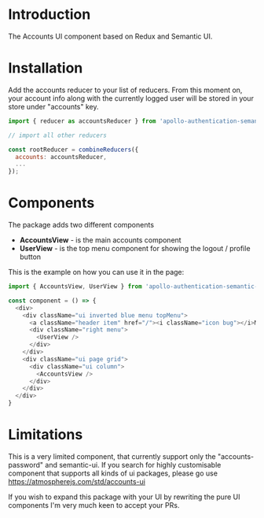 # Introduction

The Accounts UI component based on Redux and Semantic UI.

# Installation

Add the accounts reducer to your list of reducers. From this moment on, your account info along with the currently logged user will be stored in your store under "accounts" key.

```javascript
import { reducer as accountsReducer } from 'apollo-authentication-semantic-ui';

// import all other reducers

const rootReducer = combineReducers({
  accounts: accountsReducer,
  ...
});
```

# Components

The package adds two different components

* **AccountsView** - is the main accounts component
* **UserView** - is the top menu component for showing the logout / profile button

This is the example on how you can use it in the page:

```javascript
import { AccountsView, UserView } from 'apollo-authentication-semantic-ui';

const component = () => {
  <div>
    <div className="ui inverted blue menu topMenu">
      <a className="header item" href="/"><i className="icon bug"></i>Marking</a>
      <div className="right menu">
        <UserView />
      </div>
    </div>
    <div className="ui page grid">
      <div className="ui column">
        <AccountsView />
      </div>
    </div>
  </div>
}

```

# Limitations

This is a very limited component, that currently support only the "accounts-password" and semantic-ui. If you search for highly customisable component that supports all kinds of ui packages, please go use https://atmospherejs.com/std/accounts-ui

If you wish to expand this package with your UI by rewriting the pure UI components I'm very much keen to accept your PRs.
